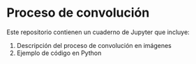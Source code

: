 # Proceso de convolución

Este repositorio contienen un cuaderno de Jupyter que incluye:
1. Descripción del proceso de convolución en imágenes
2. Ejemplo de código en Python
